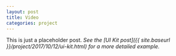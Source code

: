 ```yaml
---
layout: post
title: Video
categories: project
---
```

This is just a placeholder post.
*See the [UI Kit post]({{ site.baseurl }}/project/2017/10/12/ui-kit.html) for a more detailed example.*